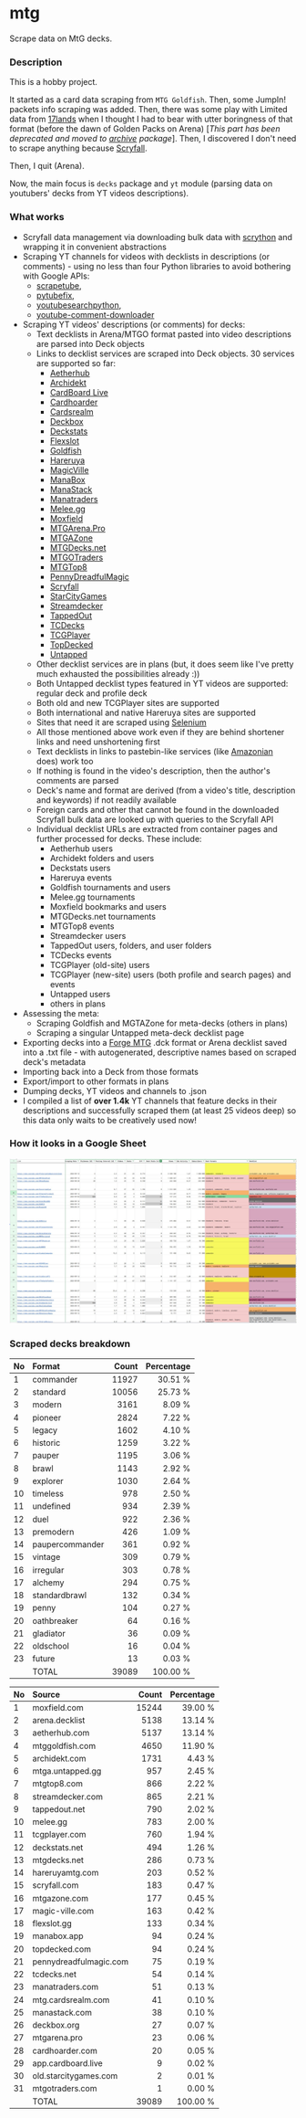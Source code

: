 # mtg
Scrape data on MtG decks.

### Description

This is a hobby project.

It started as a card data scraping from `MTG Goldfish`. Then, some JumpIn! packets info scraping 
was added. Then, there was some play with Limited data from [17lands](https://www.17lands.com) when 
I thought I had to bear with utter boringness of that format (before the dawn of Golden Packs on 
Arena) [_This part has been deprecated and moved to [archive](https://github.com/z33kz33k/mtg/tree/2d5eb0c758953d38ac51840ed3e49c2c25b4fe91/mtgcards/archive) package_]. Then, I discovered I 
don't need to scrape anything because [Scryfall](https://scryfall.com).

Then, I quit (Arena).

Now, the main focus is `decks` package and `yt` module (parsing data on youtubers' decks from YT videos 
descriptions).

### What works

* Scryfall data management via downloading bulk data with 
  [scrython](https://github.com/NandaScott/Scrython) and wrapping it in convenient abstractions
* Scraping YT channels for videos with decklists in descriptions (or comments) - using no less than 
  four Python libraries to avoid bothering with Google APIs: 
    * [scrapetube](https://github.com/dermasmid/scrapetube),
    * [pytubefix](https://github.com/JuanBindez/pytubefix),
    * [youtubesearchpython](https://github.com/alexmercerind/youtube-search-python), 
    * [youtube-comment-downloader](https://github.com/egbertbouman/youtube-comment-downloader) 
* Scraping YT videos' descriptions (or comments) for decks:    
    * Text decklists in Arena/MTGO format pasted into video descriptions are parsed into Deck objects
    * Links to decklist services are scraped into Deck objects. 30 services are supported so far:
        * [Aetherhub](https://aetherhub.com)
        * [Archidekt](https://archidekt.com)
        * [CardBoard Live](https://cardboard.live)
        * [Cardhoarder](https://www.cardhoarder.com)
        * [Cardsrealm](https://mtg.cardsrealm.com/en-us/)
        * [Deckbox](https://deckbox.org)
        * [Deckstats](https://deckstats.net)
        * [Flexslot](https://flexslot.gg)
        * [Goldfish](https://www.mtggoldfish.com)
        * [Hareruya](https://www.hareruyamtg.com/en/)
        * [MagicVille](https://magic-ville.com/fr/index.php)
        * [ManaBox](https://manabox.app)
        * [ManaStack](https://manastack.com/home)
        * [Manatraders](https://www.manatraders.com)
        * [Melee.gg](https://melee.gg)
        * [Moxfield](https://www.moxfield.com)
        * [MTGArena.Pro](https://mtgarena.pro)
        * [MTGAZone](https://mtgazone.com)
        * [MTGDecks.net](https://mtgdecks.net)
        * [MTGOTraders](https://www.mtgotraders.com/store/index.html)
        * [MTGTop8](https://mtgtop8.com/index)
        * [PennyDreadfulMagic](https://pennydreadfulmagic.com)
        * [Scryfall](https://scryfall.com)
        * [StarCityGames](https://starcitygames.com)
        * [Streamdecker](https://www.streamdecker.com/landing)
        * [TappedOut](https://tappedout.net)
        * [TCDecks](https://www.tcdecks.net/index.php)
        * [TCGPlayer](https://infinite.tcgplayer.com)
        * [TopDecked](https://www.topdecked.com)
        * [Untapped](https://mtga.untapped.gg) 
    * Other decklist services are in plans (but, it does seem like I've pretty much exhausted the 
      possibilities already :))
    * Both Untapped decklist types featured in YT videos are supported: regular deck and profile deck
    * Both old and new TCGPlayer sites are supported
    * Both international and native Hareruya sites are supported 
    * Sites that need it are scraped using [Selenium](https://github.com/SeleniumHQ/Selenium)
    * All those mentioned above work even if they are behind shortener links and need unshortening first
    * Text decklists in links to pastebin-like services (like [Amazonian](https://www.youtube.com/@Amazonian) does) work too
    * If nothing is found in the video's description, then the author's comments are parsed
    * Deck's name and format are derived (from a video's title, description and keywords) if not readily available
    * Foreign cards and other that cannot be found in the downloaded Scryfall bulk data are looked 
      up with queries to the Scryfall API
    * Individual decklist URLs are extracted from container pages and further processed for decks. 
      These include:
        * Aetherhub users
        * Archidekt folders and users
        * Deckstats users
        * Hareruya events
        * Goldfish tournaments and users
        * Melee.gg tournaments
        * Moxfield bookmarks and users
        * MTGDecks.net tournaments
        * MTGTop8 events
        * Streamdecker users
        * TappedOut users, folders, and user folders
        * TCDecks events
        * TCGPlayer (old-site) users
        * TCGPlayer (new-site) users (both profile and search pages) and events
        * Untapped users
        * others in plans
* Assessing the meta:
    * Scraping Goldfish and MGTAZone for meta-decks (others in plans)
    * Scraping a singular Untapped meta-deck decklist page
* Exporting decks into a [Forge MTG](https://github.com/Card-Forge/forge) .dck format or Arena 
  decklist saved into a .txt file - with autogenerated, descriptive names based on scraped deck's 
  metadata
* Importing back into a Deck from those formats
* Export/import to other formats in plans
* Dumping decks, YT videos and channels to .json
* I compiled a list of **over 1.4k** YT channels that feature decks in their descriptions and successfully 
  scraped them (at least 25 videos deep) so this data only waits to be creatively used now!

### How it looks in a Google Sheet
![Most popular channels](assets/channels.jpg)

### Scraped decks breakdown
| No | Format | Count | Percentage |
|:---|:-----|------:|-----------:|
| 1  | commander       | 11927 |    30.51 % |
| 2  | standard        | 10056 |    25.73 % |
| 3  | modern          |  3161 |     8.09 % |
| 4  | pioneer         |  2824 |     7.22 % |
| 5  | legacy          |  1602 |     4.10 % |
| 6  | historic        |  1259 |     3.22 % |
| 7  | pauper          |  1195 |     3.06 % |
| 8  | brawl           |  1143 |     2.92 % |
| 9  | explorer        |  1030 |     2.64 % |
| 10 | timeless        |   978 |     2.50 % |
| 11 | undefined       |   934 |     2.39 % |
| 12 | duel            |   922 |     2.36 % |
| 13 | premodern       |   426 |     1.09 % |
| 14 | paupercommander |   361 |     0.92 % |
| 15 | vintage         |   309 |     0.79 % |
| 16 | irregular       |   303 |     0.78 % |
| 17 | alchemy         |   294 |     0.75 % |
| 18 | standardbrawl   |   132 |     0.34 % |
| 19 | penny           |   104 |     0.27 % |
| 20 | oathbreaker     |    64 |     0.16 % |
| 21 | gladiator       |    36 |     0.09 % |
| 22 | oldschool       |    16 |     0.04 % |
| 23 | future          |    13 |     0.03 % |
|  | TOTAL           | 39089 | 100.00 %|

| No | Source | Count | Percentage |
|:---|:-----|------:|-----------:|
| 1  | moxfield.com           | 15244 |    39.00 % |
| 2  | arena.decklist         |  5138 |    13.14 % |
| 3  | aetherhub.com          |  5137 |    13.14 % |
| 4  | mtggoldfish.com        |  4650 |    11.90 % |
| 5  | archidekt.com          |  1731 |     4.43 % |
| 6  | mtga.untapped.gg       |   957 |     2.45 % |
| 7  | mtgtop8.com            |   866 |     2.22 % |
| 8  | streamdecker.com       |   865 |     2.21 % |
| 9  | tappedout.net          |   790 |     2.02 % |
| 10 | melee.gg               |   783 |     2.00 % |
| 11 | tcgplayer.com          |   760 |     1.94 % |
| 12 | deckstats.net          |   494 |     1.26 % |
| 13 | mtgdecks.net           |   286 |     0.73 % |
| 14 | hareruyamtg.com        |   203 |     0.52 % |
| 15 | scryfall.com           |   183 |     0.47 % |
| 16 | mtgazone.com           |   177 |     0.45 % |
| 17 | magic-ville.com        |   163 |     0.42 % |
| 18 | flexslot.gg            |   133 |     0.34 % |
| 19 | manabox.app            |    94 |     0.24 % |
| 20 | topdecked.com          |    94 |     0.24 % |
| 21 | pennydreadfulmagic.com |    75 |     0.19 % |
| 22 | tcdecks.net            |    54 |     0.14 % |
| 23 | manatraders.com        |    51 |     0.13 % |
| 24 | mtg.cardsrealm.com     |    41 |     0.10 % |
| 25 | manastack.com          |    38 |     0.10 % |
| 26 | deckbox.org            |    27 |     0.07 % |
| 27 | mtgarena.pro           |    23 |     0.06 % |
| 28 | cardhoarder.com        |    20 |     0.05 % |
| 29 | app.cardboard.live     |     9 |     0.02 % |
| 30 | old.starcitygames.com  |     2 |     0.01 % |
| 31 | mtgotraders.com        |     1 |     0.00 % |
|  | TOTAL                  | 39089 | 100.00 %|
